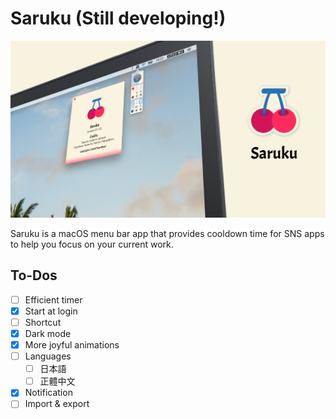 # Saruku (Still developing!)

<p style="text-align: center">
    <img src="https://github.com/bufhdy/Saruku/raw/master/img/saruku-cover.png" alt="saruku-icon" />
</p>

Saruku is a macOS menu bar app that provides cooldown time for SNS apps to help you focus on your current work.

## To-Dos

- [ ] Efficient timer
- [x] Start at login
- [ ] Shortcut
- [x] Dark mode
- [x] More joyful animations
- [ ] Languages
    - [ ] 日本語
    - [ ] 正體中文
- [x] Notification
- [ ] Import & export
